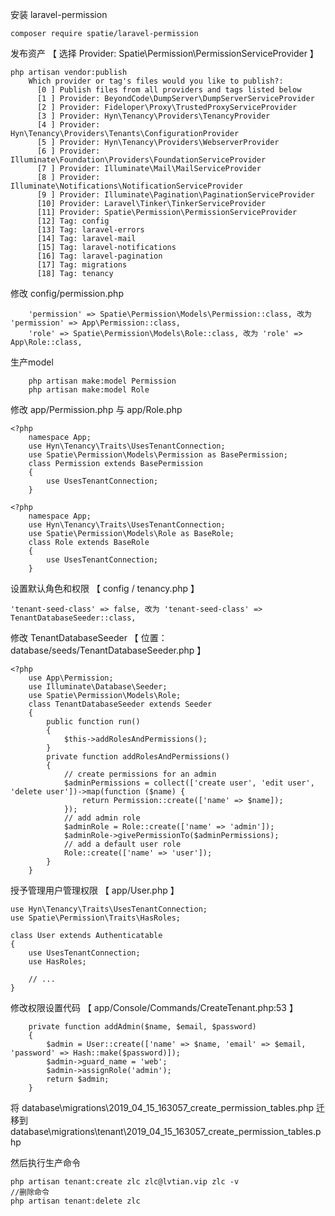 安装 laravel-permission

```
composer require spatie/laravel-permission
```

发布资产 【 选择 Provider: Spatie\Permission\PermissionServiceProvider 】

```
php artisan vendor:publish
    Which provider or tag's files would you like to publish?:
      [0 ] Publish files from all providers and tags listed below
      [1 ] Provider: BeyondCode\DumpServer\DumpServerServiceProvider
      [2 ] Provider: Fideloper\Proxy\TrustedProxyServiceProvider
      [3 ] Provider: Hyn\Tenancy\Providers\TenancyProvider
      [4 ] Provider: Hyn\Tenancy\Providers\Tenants\ConfigurationProvider
      [5 ] Provider: Hyn\Tenancy\Providers\WebserverProvider
      [6 ] Provider: Illuminate\Foundation\Providers\FoundationServiceProvider
      [7 ] Provider: Illuminate\Mail\MailServiceProvider
      [8 ] Provider: Illuminate\Notifications\NotificationServiceProvider
      [9 ] Provider: Illuminate\Pagination\PaginationServiceProvider
      [10] Provider: Laravel\Tinker\TinkerServiceProvider
      [11] Provider: Spatie\Permission\PermissionServiceProvider
      [12] Tag: config
      [13] Tag: laravel-errors
      [14] Tag: laravel-mail
      [15] Tag: laravel-notifications
      [16] Tag: laravel-pagination
      [17] Tag: migrations
      [18] Tag: tenancy
```

修改 config/permission.php

```
    'permission' => Spatie\Permission\Models\Permission::class, 改为  'permission' => App\Permission::class,
    'role' => Spatie\Permission\Models\Role::class, 改为 'role' => App\Role::class,
```

生产model

```
    php artisan make:model Permission
    php artisan make:model Role
```

修改 app/Permission.php 与 app/Role.php

```
<?php
    namespace App;
    use Hyn\Tenancy\Traits\UsesTenantConnection;
    use Spatie\Permission\Models\Permission as BasePermission;
    class Permission extends BasePermission
    {
        use UsesTenantConnection;
    }
```

```
<?php
    namespace App;
    use Hyn\Tenancy\Traits\UsesTenantConnection;
    use Spatie\Permission\Models\Role as BaseRole;
    class Role extends BaseRole
    {
        use UsesTenantConnection;
    }
```

设置默认角色和权限 【 config / tenancy.php 】

```
'tenant-seed-class' => false, 改为 'tenant-seed-class' => TenantDatabaseSeeder::class,
```

修改 TenantDatabaseSeeder 【 位置：database/seeds/TenantDatabaseSeeder.php 】

```
<?php
    use App\Permission;
    use Illuminate\Database\Seeder;
    use Spatie\Permission\Models\Role;
    class TenantDatabaseSeeder extends Seeder
    {
        public function run()
        {
            $this->addRolesAndPermissions();
        }
        private function addRolesAndPermissions()
        {
            // create permissions for an admin
            $adminPermissions = collect(['create user', 'edit user', 'delete user'])->map(function ($name) {
                return Permission::create(['name' => $name]);
            });
            // add admin role
            $adminRole = Role::create(['name' => 'admin']);
            $adminRole->givePermissionTo($adminPermissions);
            // add a default user role
            Role::create(['name' => 'user']);
        }
    }
```

授予管理用户管理权限 【 app/User.php 】

```
use Hyn\Tenancy\Traits\UsesTenantConnection;
use Spatie\Permission\Traits\HasRoles;

class User extends Authenticatable
{
    use UsesTenantConnection;
    use HasRoles;

    // ...
}
```

修改权限设置代码 【 app/Console/Commands/CreateTenant.php:53 】

```
    private function addAdmin($name, $email, $password)
    {
        $admin = User::create(['name' => $name, 'email' => $email, 'password' => Hash::make($password)]);
        $admin->guard_name = 'web';
        $admin->assignRole('admin');
        return $admin;
    }
```

将 database\migrations\2019\_04\_15\_163057\_create\_permission\_tables.php 迁移到 database\migrations\tenant\2019\_04\_15\_163057\_create\_permission\_tables.php

然后执行生产命令

```
php artisan tenant:create zlc zlc@lvtian.vip zlc -v
//删除命令
php artisan tenant:delete zlc
```



